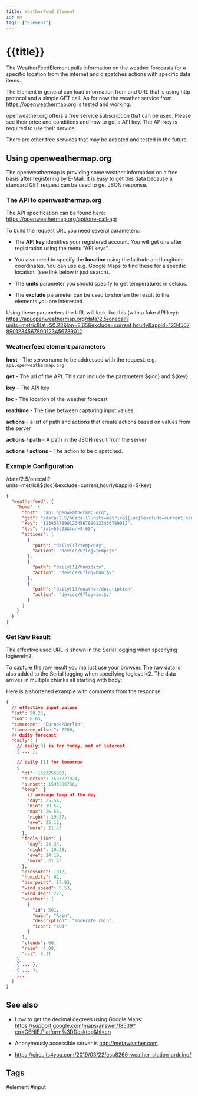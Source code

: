 ```yaml
---
title: WeatherFeed Element
id: nn
tags: ["Element"]
---
```


# {{title}}

The WeatherFeedElement pulls information on the weather forecasts for a specific location from the internet
and dispatches actions with specific data items.

The Element in general can load information from and URL that is using http protocol and a simple GET call.
As for now the weather service from <https://openweathermap.org> is tested and working.

openweather.org offers a free service subscription that can be used. Please see their price and conditions and how to get a API key.
The API key is required to use their service.

There are other free services that may be adapted and tested in the future.


## Using openweathermap.org

The openweathermap is providing some weather information on a free basis after registering by E-Mail.
It is easy to get this data because a standard GET request can be used to get JSON response.


### The API to openweathermap.org

The API specification can be found here: <https://openweathermap.org/api/one-call-api>

To build the request URL you need several parameters: 

* The **API key** identifies your registered account. You will get one after registration using the menu "API keys".

* You also need to specify the **location** using the latitude and longitude coordinates. You can use e.g. Google Maps to find these for a specific location. (see link below ir just search). 

* The **units** parameter you should specify to get temperatures in celsius.

* The **exclude** parameter can be used to shorten the result to the elements you are interested.

Using these parameters the URL will look like this (with a fake API key):
<https://api.openweathermap.org/data/2.5/onecall?units=metric&lat=50.23&lon=8.65&exclude=current,hourly&appid=12345678901234567890123456789012>

### Weatherfeed element parameters

**host** -
The servername to be addressed with the request. e.g. `api.openweathermap.org`

**get** -
The url of the API. This can include the parameters ${loc} and ${key}. 

**key** -
The API key

**loc** -
The location of the weather forecast

**readtime** - The time between capturing input values.

**actions** - a list of path and actions that create actions based on values from the server

**actions** / **path** - A path in the JSON result from the server

**actions** / **actions** - The action to be dispatched.

### Example Configuration

/data/2.5/onecall?units=metric&${loc}&exclude=current,hourly&appid=${key}

```json
{
  "weatherfeed": {
    "home": {
      "host": "api.openweathermap.org",
      "get": "/data/2.5/onecall?units=metric&${loc}&exclude=current,hourly&appid=${key}",
      "key": "12345678901234567890123456789012",
      "loc": "lat=50.23&lon=8.65",
      "actions": [
        {
          "path": "daily[1]/temp/day",
          "action": "device/0?log=temp:$v"
        },
        {
          "path": "daily[1]/humidity",
          "action": "device/0?log=hum:$v"
        },
        {
          "path": "daily[1]/weather/description",
          "action": "device/0?log=is:$v"
        }
      ]
    }
  }
} 
```

### Get Raw Result

The effective used URL is shown in the Serial logging when specifying loglevel=2.

To capture the raw result you ma just use your browser. The raw data is also added to the Serial logging when specifying loglevel=2. The data arrives in multiple chunks all starting with body:

Here is a shortened example with comments from the response:

```json
{
  // effective input values
  "lat": 50.23,
  "lon": 8.65,
  "timezone": "Europe/Berlin",
  "timezone_offset": 7200,
  // daily forecast
  "daily": [
    // daily[0] is for today, not of interest 
    { ... },

    // daily [1] for tomorrow
    {
      "dt": 1593255600,
      "sunrise": 1593227824,
      "sunset": 1593286786,
      "temp": {
        // average temp of the day
        "day": 25.54,
        "min": 19.57,
        "max": 26.56,
        "night": 19.57,
        "eve": 25.13,
        "morn": 21.43
      },
      "feels_like": {
        "day": 24.34,
        "night": 19.28,
        "eve": 24.19,
        "morn": 21.43
      },
      "pressure": 1012,
      "humidity": 62,
      "dew_point": 17.82,
      "wind_speed": 5.53,
      "wind_deg": 223,
      "weather": [
        {
          "id": 501,
          "main": "Rain",
          "description": "moderate rain",
          "icon": "10d"
        }
      ],
      "clouds": 60,
      "rain": 4.08,
      "uvi": 8.11
    },
    { ... },
    { ... },
    ...
  ]
}
```

## See also

* How to get the decimal degrees using Google Maps: <https://support.google.com/maps/answer/18539?co=GENIE.Platform%3DDesktop&hl=en>

* Anonymously accessible server is http://metaweather.com.

* https://circuits4you.com/2019/03/22/esp8266-weather-station-arduino/


## Tags
#element #input
